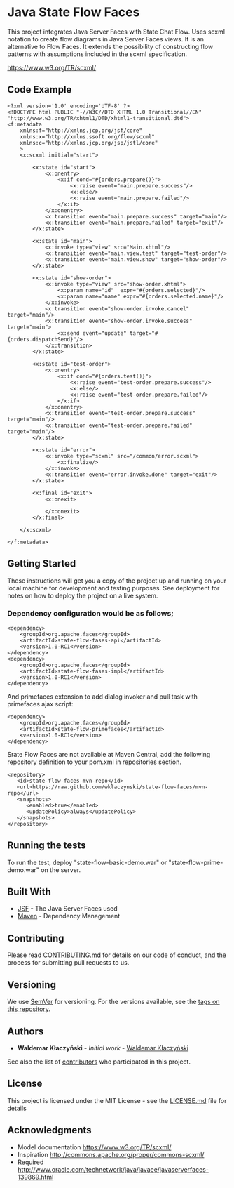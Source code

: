 # Java State Flow Faces
This project integrates Java Server Faces with State Chat Flow. Uses scxml notation to create flow diagrams in Java Server Faces views. It is an alternative to Flow Faces. It extends the possibility of constructing flow patterns with assumptions included in the scxml specification.

https://www.w3.org/TR/scxml/

## Code Example
```
<?xml version='1.0' encoding='UTF-8' ?>
<!DOCTYPE html PUBLIC "-//W3C//DTD XHTML 1.0 Transitional//EN" "http://www.w3.org/TR/xhtml1/DTD/xhtml1-transitional.dtd">
<f:metadata
    xmlns:f="http://xmlns.jcp.org/jsf/core"
    xmlns:x="http://xmlns.ssoft.org/flow/scxml"
    xmlns:c="http://xmlns.jcp.org/jsp/jstl/core"
    >
    <x:scxml initial="start">

        <x:state id="start">
            <x:onentry>
                <x:if cond="#{orders.prepare()}">
                    <x:raise event="main.prepare.success"/>
                    <x:else/>
                    <x:raise event="main.prepare.failed"/>
                </x:if>
            </x:onentry>
            <x:transition event="main.prepare.success" target="main"/>
            <x:transition event="main.prepare.failed" target="exit"/>
        </x:state>

        <x:state id="main">
            <x:invoke type="view" src="Main.xhtml"/>
            <x:transition event="main.view.test" target="test-order"/>
            <x:transition event="main.view.show" target="show-order"/>
        </x:state> 

        <x:state id="show-order"> 
            <x:invoke type="view" src="show-order.xhtml">
                <x:param name="id"  expr="#{orders.selected}"/>
                <x:param name="name" expr="#{orders.selected.name}"/>
            </x:invoke>
            <x:transition event="show-order.invoke.cancel" target="main"/>
            <x:transition event="show-order.invoke.success" target="main">
                <x:send event="update" target="#{orders.dispatchSend}"/>
            </x:transition>
        </x:state>      

        <x:state id="test-order">
            <x:onentry>
                <x:if cond="#{orders.test()}">
                    <x:raise event="test-order.prepare.success"/>
                    <x:else/>
                    <x:raise event="test-order.prepare.failed"/>
                </x:if>
            </x:onentry>
            <x:transition event="test-order.prepare.success" target="main"/>
            <x:transition event="test-order.prepare.failed" target="main"/>
        </x:state>

        <x:state id="error"> 
            <x:invoke type="scxml" src="/common/error.scxml">
                <x:finalize/>
            </x:invoke>
            <x:transition event="error.invoke.done" target="exit"/>
        </x:state>      

        <x:final id="exit">
            <x:onexit>

            </x:onexit>
        </x:final>

    </x:scxml>    

</f:metadata>
```
## Getting Started

These instructions will get you a copy of the project up and running on your local machine for development and testing purposes. See deployment for notes on how to deploy the project on a live system.

### Dependency configuration would be as follows;
```
<dependency>
    <groupId>org.apache.faces</groupId>
    <artifactId>state-flow-fases-api</artifactId>
    <version>1.0-RC1</version>
</dependency>
<dependency>
    <groupId>org.apache.faces</groupId>
    <artifactId>state-flow-fases-impl</artifactId>
    <version>1.0-RC1</version>
</dependency>
```
And primefaces extension to add dialog invoker and pull task with primefaces ajax script:

```
<dependency>
    <groupId>org.apache.faces</groupId>
    <artifactId>state-flow-primefaces</artifactId>
    <version>1.0-RC1</version>
</dependency>
```


Srate Flow Faces are not available at Maven Central,  add the following repository definition to your pom.xml in repositories section.
```
<repository>
   <id>state-flow-faces-mvn-repo</id>
   <url>https://raw.github.com/wklaczynski/state-flow-faces/mvn-repo</url>
   <snapshots>
      <enabled>true</enabled>
      <updatePolicy>always</updatePolicy>
   </snapshots>
</repository>
```
## Running the tests

To run the test, deploy "state-flow-basic-demo.war" or "state-flow-prime-demo.war" on the server.

## Built With

* [JSF](http://www.oracle.com/technetwork/java/javaee/javaserverfaces-139869.html) - The Java Server Faces used 
* [Maven](https://maven.apache.org/) - Dependency Management

## Contributing
Please read [CONTRIBUTING.md](CONTRIBUTING.md) for details on our code of conduct, and the process for submitting pull requests to us.

## Versioning

We use [SemVer](http://semver.org/) for versioning. For the versions available, see the [tags on this repository](https://github.com/wklaczynski/state-flow-faces/tags). 


## Authors

* **Waldemar Kłaczyński** - *Initial work* - [Waldemar Kłaczyński](https://github.com/wklaczynski)

See also the list of [contributors](https://github.com/wklaczynski/state-flow-faces/contributors) who participated in this project.

## License

This project is licensed under the MIT License - see the [LICENSE.md](LICENSE.md) file for details

## Acknowledgments

* Model documentation https://www.w3.org/TR/scxml/
* Inspiration http://commons.apache.org/proper/commons-scxml/
* Required http://www.oracle.com/technetwork/java/javaee/javaserverfaces-139869.html


